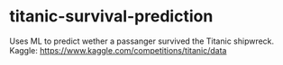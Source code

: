 # titanic-survival-prediction
Uses ML to predict wether a passanger survived the Titanic shipwreck. Kaggle: https://www.kaggle.com/competitions/titanic/data
